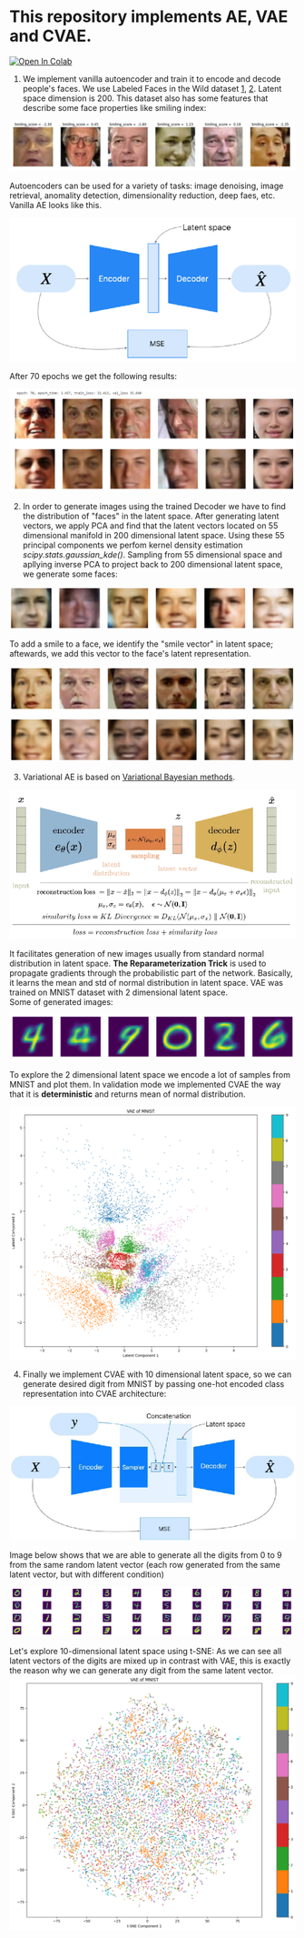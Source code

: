 # This repository implements AE, VAE and CVAE.
[![Open In Colab](https://colab.research.google.com/assets/colab-badge.svg)](http://colab.research.google.com/github/Viktor-Sok/DLS_Computer_Vision/blob/main/Autoencoders_AE_VAE_CVAE/notebooks/Autoencoders_VAE_CVAE.ipynb.ipynb)
1. We implement vanilla autoencoder and train it to encode and decode people's faces. We use Labeled Faces in the Wild dataset [1](https://vis-www.cs.umass.edu/lfw/), [2](https://www.cs.columbia.edu/CAVE/databases/pubfig/). Latent space dimension is 200. This dataset also has some features that describe some face properties like smiling index:
   
![](assets/dataset.jpg)

Autoencoders can be used for a variety of tasks: image denoising, image retrieval, anomality detection, dimensionality reduction, deep faes, etc. Vanilla AE looks like this.

![](assets/ae.jpg)

After 70 epochs we get the following results:

![](assets/ae_rec.jpg)

2. In order to generate images using the trained Decoder we have to find the distribution of "faces" in the latent space. After generating latent vectors, we apply PCA and find that the latent vectors located on 55 dimensional manifold in 200 dimensional latent space. Using these 55 principal components we perfom kernel density estimation *scipy.stats.gaussian_kde()*.
Sampling from 55 dimensional space and apllying inverse PCA to project back to 200 dimensional latent space, we generate some faces:

![](assets/ae_res.jpg)

To add a smile to a face, we identify the "smile vector" in latent space; aftewards, we add this vector to the face's latent representation.

![](assets/add_smile.jpg)

3. Variational AE is based on [Variational Bayesian methods](https://en.wikipedia.org/wiki/Variational_Bayesian_methods).

![](assets/vae.jpg)

It facilitates generation of new images usually from standard normal distribution in latent space. **The Reparameterization Trick** is used to propagate gradients through the probabilistic part of the network. Basically, it learns the mean and std of normal distribution in latent space. VAE was trained on MNIST dataset with 2 dimensional latent space. <br>
Some of generated images:

![](assets/vae_gen.jpg)

To explore the 2 dimensional latent space we encode a lot of samples from MNIST and plot them. In validation mode we implemented CVAE the way that it is **deterministic** and returns mean of normal distribution.

![](assets/mnist_latent_vae.jpg)

4. Finally we implement CVAE with 10 dimensional latent space, so we can generate desired digit from MNIST by passing one-hot encoded class representation into CVAE architecture:

![](assets/cvae.png)

Image below shows that we are able to generate all the digits from 0 to 9 from the same random latent vector (each row generated from the same latent vector, but with different condition)

![](assets/res_cvae.jpg)

Let's explore 10-dimensional latent space using t-SNE:
As we can see all latent vectors of the digits are mixed up in contrast with VAE, this is exactly the reason why we can generate any digit from the same latent vector.
![](assets/tsne_cvae.jpg)



